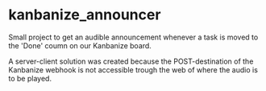 # kanbanize_announcer

Small project to get an audible announcement whenever a task is moved to the 'Done' coumn on our Kanbanize board.

A server-client solution was created because the POST-destination of the Kanbanize webhook is not accessible trough the web of where the audio is to be played.
